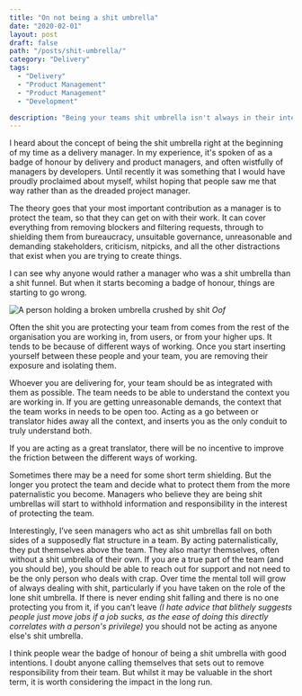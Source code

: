 ```yaml
---
title: "On not being a shit umbrella"
date: "2020-02-01"
layout: post
draft: false
path: "/posts/shit-umbrella/"
category: "Delivery"
tags:
  - "Delivery"
  - "Product Management"
  - "Product Management"
  - "Development"

description: "Being your teams shit umbrella isn't always in their interest"
---
```


I heard about the concept of being the shit umbrella right at the beginning of my time as a delivery manager. In my experience, it's spoken of as a badge of honour by delivery and product managers, and often wistfully of managers by developers. Until recently it was something that I would have proudly proclaimed about myself, whilst hoping that people saw me that way rather than as the dreaded project manager. 

The theory goes that your most important contribution as a manager is to protect the team, so that they can get on with their work. It can cover everything from removing blockers and filtering requests, through to shielding them from bureaucracy, unsuitable governance, unreasonable and demanding stakeholders, criticism, nitpicks, and all the other distractions that exist when you are trying to create things. 

I can see why anyone would rather a manager who was a shit umbrella than a shit funnel. But when it starts becoming a badge of honour, things are starting to go wrong.

![A person holding a broken umbrella crushed by shit](/images/shit_umbrella.png)
*Oof*

Often the shit you are protecting your team from comes from the rest of the organisation you are working in, from users, or from your higher ups. It tends to be because of different ways of working. Once you start inserting yourself between these people and your team, you are removing their exposure and isolating them. 

Whoever you are delivering for, your team should be as integrated with them as possible. The team needs to be able to understand the context you are working in. If you are getting unreasonable demands, the context that the team works in needs to be open too. Acting as a go between or translator hides away all the context, and inserts you as the only conduit to truly understand both.

If you are acting as a great translator, there will be no incentive to improve the friction between the different ways of working.

Sometimes there may be a need for some short term shielding. But the longer you protect the team and decide what to protect them from the more paternalistic you become. Managers who believe they are being shit umbrellas will start to withhold information and responsibility in the interest of protecting the team.

Interestingly, I’ve seen managers who act as shit umbrellas fall on both sides of a supposedly flat structure in a team. By acting paternalistically, they put themselves above the team. They also martyr themselves, often without a shit umbrella of their own. If you are a true part of the team (and you should be), you should be able to reach out for support and not need to be the only person who deals with crap. Over time the mental toll will grow of always dealing with shit, particularly if you have taken on the role of the lone shit umbrella.  If there is never ending shit falling and there is no one protecting you from it, if you can’t leave *(I hate advice that blithely suggests people just move jobs if a job sucks, as the ease of doing this directly correlates with a person's privilege)* you should not be acting as anyone else's shit umbrella. 

I think people wear the badge of honour of being a shit umbrella with good intentions. I doubt anyone calling themselves that sets out to remove responsibility from their team. But whilst it may be valuable in the short term, it is worth considering the impact in the long run.
